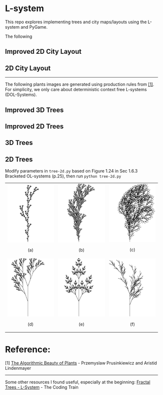 # L-system

This repo explores implementing trees and city maps/layouts using the L-system and PyGame. 

The following 

## Improved 2D City Layout
## 2D City Layout

---

The following plants images are generated using production rules from [[1]](http://algorithmicbotany.org/papers/abop/abop.pdf). For simplicity, we only care about deterministic context free L-systems (DOL-Systems).

## Improved 3D Trees
## Improved 2D Trees
## 3D Trees
## 2D Trees
Modify parameters in `tree-2d.py` based on Figure 1.24 in Sec 1.6.3 Bracketed OL-systems (p.25), then run `python tree-2d.py`
<table>
    <tr>
        <td>
            <img src="outputs/l_system_tree_2d_a.png" alt="(a)" width="220">
            <p align="center">(a)</p>
        </td>
        <td>
            <img src="outputs/l_system_tree_2d_b.png" alt="(b)" width="220">
            <p align="center">(b)</p>
        </td>
        <td>
            <img src="outputs/l_system_tree_2d_c.png" alt="(c)" width="220">
            <p align="center">(c)</p>
        </td>
    </tr>
    <tr>
        <td>
            <img src="outputs/l_system_tree_2d_d.png" alt="(d)" width="220">
            <p align="center">(d)</p>
        </td>
        <td>
            <img src="outputs/l_system_tree_2d_e.png" alt="(e)" width="220">
            <p align="center">(e)</p>
        </td>
        <td>
            <img src="outputs/l_system_tree_2d_f.png" alt="(f)" width="220">
            <p align="center">(f)</p>
        </td>
    </tr>
</table>

# Reference:
[1] [The Algorithmic Beauty of Plants](http://algorithmicbotany.org/papers/abop/abop.pdf) - Przemyslaw Prusinkiewicz and Aristid Lindenmayer

---
Some other resources I found useful, especially at the beginning:
[Fractal Trees - L-System](https://youtu.be/E1B4UoSQMFw) - The Coding Train